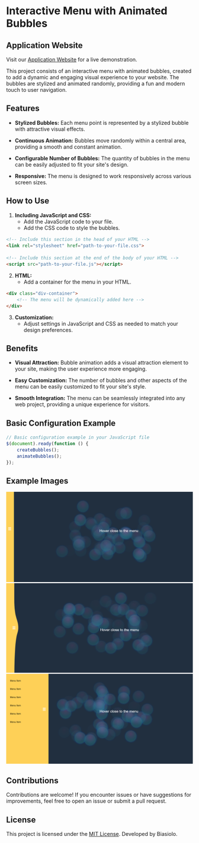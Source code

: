 # Interactive Menu with Animated Bubbles

## Application Website

Visit our [Application Website](https://gooey-interactive-menu.vercel.app/) for a live demonstration.

This project consists of an interactive menu with animated bubbles, created to add a dynamic and engaging visual experience to your website. The bubbles are stylized and animated randomly, providing a fun and modern touch to user navigation.

## Features

- **Stylized Bubbles:** Each menu point is represented by a stylized bubble with attractive visual effects.

- **Continuous Animation:** Bubbles move randomly within a central area, providing a smooth and constant animation.

- **Configurable Number of Bubbles:** The quantity of bubbles in the menu can be easily adjusted to fit your site's design.

- **Responsive:** The menu is designed to work responsively across various screen sizes.

## How to Use

1. **Including JavaScript and CSS:**
   - Add the JavaScript code to your file.
   - Add the CSS code to style the bubbles.

```html
<!-- Include this section in the head of your HTML -->
<link rel="stylesheet" href="path-to-your-file.css">

<!-- Include this section at the end of the body of your HTML -->
<script src="path-to-your-file.js"></script>
```

2. **HTML:**
   - Add a container for the menu in your HTML.

```html
<div class="div-container">
    <!-- The menu will be dynamically added here -->
</div>
```

3. **Customization:**
   - Adjust settings in JavaScript and CSS as needed to match your design preferences.

## Benefits

- **Visual Attraction:** Bubble animation adds a visual attraction element to your site, making the user experience more engaging.

- **Easy Customization:** The number of bubbles and other aspects of the menu can be easily customized to fit your site's style.

- **Smooth Integration:** The menu can be seamlessly integrated into any web project, providing a unique experience for visitors.

## Basic Configuration Example

```javascript
// Basic configuration example in your JavaScript file
$(document).ready(function () {
    createBubbles();
    animateBubbles();
});
```

## Example Images

![Menu 1](img/menu_1.png)
![Menu 2](img/menu_2.png)
![Menu 3](img/menu_3.png)


## Contributions

Contributions are welcome! If you encounter issues or have suggestions for improvements, feel free to open an issue or submit a pull request.

## License

This project is licensed under the [MIT License](LICENSE).
Developed by Biasiolo.
